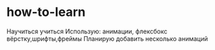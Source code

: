 # how-to-learn
Научиться учиться
Использую: анимации, флексбокс вёрстку,шрифты,фреймы
Планирую добавить несколько анимаций